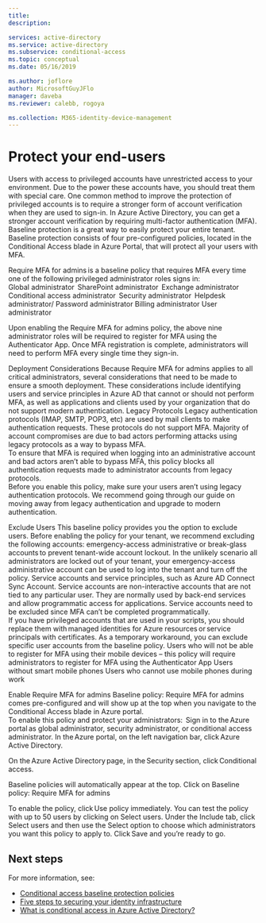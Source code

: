 ```yaml
---
title: 
description: 

services: active-directory
ms.service: active-directory
ms.subservice: conditional-access
ms.topic: conceptual
ms.date: 05/16/2019

ms.author: joflore
author: MicrosoftGuyJFlo
manager: daveba
ms.reviewer: calebb, rogoya

ms.collection: M365-identity-device-management
---
```

# Protect your end-users

Users with access to privileged accounts have unrestricted access to your environment. Due to the power these accounts have, you should treat them with special care. One common method to improve the protection of privileged accounts is to require a stronger form of account verification when they are used to sign-in. In Azure Active Directory, you can get a stronger account verification by requiring multi-factor authentication (MFA).  
Baseline protection is a great way to easily protect your entire tenant. Baseline protection consists of four pre-configured policies, located in the Conditional Access blade in Azure Portal, that will protect all your users with MFA.  
 
Require MFA for admins is a baseline policy that requires MFA every time one of the following privileged administrator roles signs in:  
Global administrator  
SharePoint administrator  
Exchange administrator  
Conditional access administrator  
Security administrator  
Helpdesk administrator/ Password administrator 
Billing administrator 
User administrator 
 
Upon enabling the Require MFA for admins policy, the above nine administrator roles will be required to register for MFA using the Authenticator App. Once MFA registration is complete, administrators will need to perform MFA every single time they sign-in.  
 
Deployment Considerations 
Because Require MFA for admins applies to all critical administrators, several considerations that need to be made to ensure a smooth deployment. These considerations include identifying users and service principles in Azure AD that cannot or should not perform MFA, as well as applications and clients used by your organization that do not support modern authentication. 
Legacy Protocols 
Legacy authentication protocols (IMAP, SMTP, POP3, etc) are used by mail clients to make authentication requests. These protocols do not support MFA. Majority of account compromises are due to bad actors performing attacks using legacy protocols as a way to bypass MFA.  
To ensure that MFA is required when logging into an administrative account and bad actors aren’t able to bypass MFA, this policy blocks all authentication requests made to administrator accounts from legacy protocols.  
Before you enable this policy, make sure your users aren’t using legacy authentication protocols. We recommend going through our guide on moving away from legacy authentication and upgrade to modern authentication.    
 
Exclude Users 
This baseline policy provides you the option to exclude users. Before enabling the policy for your tenant, we recommend excluding the following accounts: 
emergency-access administrative or break-glass accounts to prevent tenant-wide account lockout. In the unlikely scenario all administrators are locked out of your tenant, your emergency-access administrative account can be used to log into the tenant and turn off the policy. 
Service accounts and service principles, such as Azure AD Connect Sync Account. Service accounts are non-interactive accounts that are not tied to any particular user. They are normally used by back-end services and allow programmatic access for applications. Service accounts need to be excluded since MFA can’t be completed programmatically.  
If you have privileged accounts that are used in your scripts, you should replace them with managed identities for Azure resources or service principals with certificates. As a temporary workaround, you can exclude specific user accounts from the baseline policy. 
Users who will not be able to register for MFA using their mobile devices – this policy will require administrators to register for MFA using the Authenticator App 
Users without smart mobile phones 
Users who cannot use mobile phones during work 
 
Enable Require MFA for admins 
Baseline policy: Require MFA for admins comes pre-configured and will show up at the top when you navigate to the Conditional Access blade in Azure portal.  
To enable this policy and protect your administrators:  
Sign in to the Azure portal as global administrator, security administrator, or conditional access administrator. 
In the Azure portal, on the left navigation bar, click Azure Active Directory. 
 
On the Azure Active Directory page, in the Security section, click Conditional access. 
 
Baseline policies will automatically appear at the top. Click on Baseline policy: Require MFA for admins 
 
To enable the policy, click Use policy immediately. 
You can test the policy with up to 50 users by clicking on Select users. Under the Include tab, click Select users and then use the Select option to choose which administrators you want this policy to apply to. 
Click Save and you’re ready to go. 
  
## Next steps

For more information, see:

* [Conditional access baseline protection policies](concept-basline-protection.md)
* [Five steps to securing your identity infrastructure](../security/azure-ad-secure-steps.md)
* [What is conditional access in Azure Active Directory?](overview.md)
 